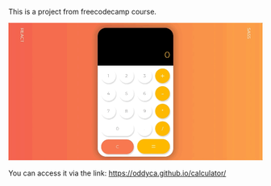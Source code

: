 This is a project from freecodecamp course.

![](calculator.gif)

You can access it via the link: https://oddyca.github.io/calculator/